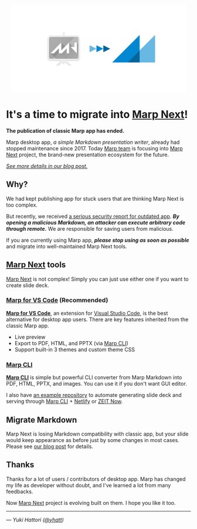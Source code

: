 <p align="center">
  <a href="https://marp.app/">
    <img alt="It's a time to migrate into Marp Next!" src="docs/ogp.png" height="240" />
  </a>
</p>

# It's a time to migrate into [Marp Next]!

**The publication of classic Marp app has ended.**

Marp desktop app, _a simple Markdown presentation writer_, already had stopped maintenance since 2017. Today [Marp team] is focusing into [Marp Next] project, the brand-new presentation ecosystem for the future.

_[See more details in our blog post.](https://marp.app/blog/the-story-of-marp-next)_

## Why?

We had kept publishing app for stuck users that are thinking Marp Next is too complex.

But recently, we received [a serious security report for outdated app](https://github.com/yhatt/marp/issues/276). **_By opening a malicious Markdown, an attacker can execute arbitrary code through remote._** We are responsible for saving users from malicious.

If you are currently using Marp app, **_please stop using as soon as possible_** and migrate into well-maintained Marp Next tools.

## [Marp Next] tools

[Marp Next] is not complex! Simply you can just use either one if you want to create slide deck.

### [Marp for VS Code]&nbsp;(Recommended)

**[Marp for VS Code]**, an extension for [Visual Studio Code], is the best alternative for desktop app users. There are key features inherited from the classic Marp app.

- Live preview
- Export to PDF, HTML, and PPTX (via [Marp CLI])
- Support built-in 3 themes and custom theme CSS

### [Marp CLI]

**[Marp CLI]** is simple but powerful CLI converter from Marp Markdown into PDF, HTML, PPTX, and images. You can use it if you don't want GUI editor.

I also have [an example repository](https://github.com/yhatt/marp-cli-example) to automate generating slide deck and serving through [Marp CLI] + [Netlify](https://www.netlify.com/) or [ZEIT Now](https://zeit.co/).

## Migrate Markdown

Marp Next is losing Markdown compatibility with classic app, but your slide would keep appearance as before just by some changes in most cases. Please see [our blog post](https://marp.app/blog/the-story-of-marp-next#migration-plan) for details.

## Thanks

Thanks for a lot of users / contributors of desktop app. Marp has changed my life as developer without doubt, and I've learned a lot from many feedbacks.

Now [Marp Next] project is evolving built on them. I hope you like it too.

---

_— Yuki Hattori ([@yhatt](https://github.com/yhatt))_

[marp next]: https://marp.app/
[marp team]: https://github.com/marp-team/
[marp for vs code]: https://marketplace.visualstudio.com/items?itemName=marp-team.marp-vscode
[marp cli]: https://github.com/marp-team/marp-cli
[visual studio code]: https://code.visualstudio.com
